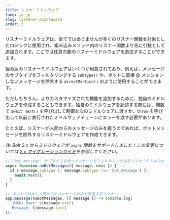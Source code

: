 ```yaml
---
title: リスナーミドルウェア
lang: ja-jp
slug: listener-middleware
order: 5
---
```


<div class="section-content">
リスナーミドルウェアは、全てではありませんが多くのリスナー関数を対象としたロジックに使用され、組み込みメソッド内のリスナー関数より先に引数として追加されます。ここでは任意の数のリスナーミドルウェアを追加することができます。

組み込みリスナーミドルウェアはいくつか用意されており、例えば、メッセージのサブタイプをフィルタリングする `subtype()` や、ボットに直接 @ メンションしないメッセージを除外する `directMention()` のように使用することができます。

ただしもちろん、よりカスタマイズされた機能を追加するために、独自のミドルウェアを作成することもできます。独自のミドルウェアを記述する際には、関数で `await next()` を呼び出して制御を次のミドルウェアに渡すか、`throw` を呼び出して以前に実行されたミドルウェアチェーンにエラーを渡す必要があります。

たとえば、リスナーが人間からのメッセージのみを扱うのであれば、ボットメッセージを除外するリスナーミドルウェアを作成できます。

*注: Bolt 2.x からミドルウェアが `async` 関数をサポートしました！この変更については [2.x マイグレーションガイド](https://slack.dev/bolt/ja-jp/tutorial/migration-v2)を参照してください。*
</div>

```javascript
// 'bot_message' サブタイプを持つメッセージをフィルタリングするリスナーミドルウェア
async function noBotMessages({ message, next }) {
  if (!message.subtype || message.subtype !== 'bot_message') {
    await next();
  }
}

// ボットではなく人間からのメッセージのみを受信するリスナー
app.message(noBotMessages, ({ message }) => console.log(
  `(MSG) User: ${message.user}
   Message: ${message.text}`
));
```
